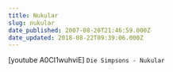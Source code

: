 ```yaml
---
title: Nukular
slug: nukular
date_published: 2007-08-20T21:46:59.000Z
date_updated: 2018-08-22T09:39:06.000Z
---
```


[youtube A0CI1wuhviE]
`Die Simpsons - Nukular`
